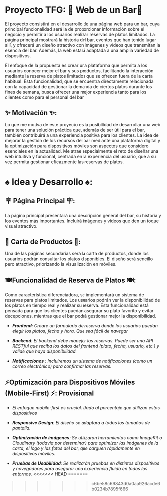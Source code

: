 # Proyecto TFG: 🍺​ Web de un Bar🍺​

El proyecto consistirá en el desarrollo de una página web para un bar, cuya principal funcionalidad será la de proporcionar información sobre el negocio y permitir a los usuarios realizar reservas de platos limitados. La página principal mostrará la historia del bar, eventos que han tenido lugar allí, y ofrecerá un diseño atractivo con imágenes y vídeos que transmitan la esencia del bar. Además, la web estará adaptada a una amplia variedad de dispositivos.

El enfoque de la propuesta es crear una plataforma que permita a los usuarios conocer mejor el bar y sus productos, facilitando la interacción mediante la reserva de platos limitados que se ofrecen fuera de la carta habitual. Esta funcionalidad, que se encuentra directamente relacionada con la capacidad de gestionar la demanda de ciertos platos durante los fines de semana, busca ofrecer una mejor experiencia tanto para los clientes como para el personal del bar.

## ✨​ Motivación ✨​:

Lo que me motiva de este proyecto es la posibilidad de desarrollar una web para tener una solución práctica que, además de ser útil para el bar, también contribuirá a una experiencia positiva para los clientes. La idea de mejorar la gestión de los recursos del bar mediante una plataforma digital y la optimización para dispositivos móviles son aspectos que considero esenciales en la actualidad. Me atrae especialmente el reto de diseñar una web intuitiva y funcional, centrada en la experiencia del usuario, que a su vez permita gestionar eficazmente las reservas de platos.

# ♠️ ​Idea y Desarrollo ♠️​:

## 🪧​ Página Principal 🪧​:

La página principal presentará una descripción general del bar, su historia y los eventos más importantes. Incluirá imágenes y vídeos que den un toque visual atractivo.

## 📝 Carta de Productos 📝:

Una de las páginas secundarias será la carta de productos, donde los usuarios podrán consultar los platos disponibles. El diseño será sencillo pero atractivo, priorizando la visualización en móviles.

## 🍽️​ Funcionalidad de Reserva de Platos 🍽️​:

Como característica diferenciadora, se implementará un sistema de reservas para platos limitados. Los usuarios podrán ver la disponibilidad de los platos en tiempo real y realizar su reserva. Esta funcionalidad está pensada para que los clientes puedan asegurar su plato favorito y evitar decepciones, mientras que el bar podrá gestionar mejor la disponibilidad.

- _**Frontend**: Creare un formulario de reserva donde los usuarios puedan elegir los platos, fecha y hora. Que sea fácil de navegar_

- _**Backend**: El backend debe manejar las reservas. Puede ser una API RESTful que reciba los datos del frontend (plato, fecha, usuario, etc.) y valide que haya disponibilidad._

- _**Notificaciones** : Incluiremos un sistema de notificaciones (como un correo electrónico) para confirmar las reservas._

## ⚡​ Optimización para Dispositivos Móviles (Mobile-First) ⚡​: Provisional

- _El enfoque mobile-first es crucial. Dado al porcentaje que utilizan estos dispositivos_

- _**Responsive Design**:  El diseño se adaptara a todos los tamaños de pantalla._

- _**Optimización de imágenes**: Se utilizaran herramientas como ImageKit o Cloudinary (todavia por determinar) para optimizar las imágenes de la carta, el logo y las fotos del bar, que carguen rápidamente en dispositivos móviles._

- _**Pruebas de Usabilidad**: Se realizarán pruebas en distintos dispositivos y navegadores para asegurar una experiencia fluida en todos los entornos._
<<<<<<< HEAD
=======

>>>>>>> c6be58c69843d0a0aa926acde6b0234b7895f666
